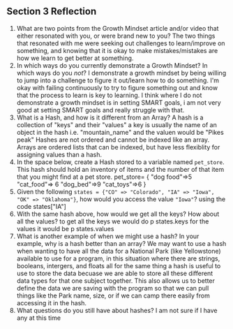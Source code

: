 ## Section 3 Reflection

1. What are two points from the Growth Mindset article and/or video that either resonated with you, or were brand new to you?
The two things that resonated with me were seeking out challenges to learn/improve on something, and knowing that it is okay to make mistakes/mistakes are how we learn to get better at something.
1. In which ways do you currently demonstrate a Growth Mindset? In which ways do you _not_?
I demonstrate a growth mindset by being willing to jump into a challenge to figure it out/learn how to do something. I'm okay with failing continuously to try to figure something out and know that the process to learn is key to learning. I think where I do not demonstrate a growth mindset is in setting SMART goals, i am not very good at setting SMART goals and really struggle with that.
1. What is a Hash, and how is it different from an Array?
A hash is a collection of "keys" and their "values" a key is usually the name of an object in the hash i.e. "mountain_name" and the valuen would be "Pikes peak" Hashes are not ordered and cannot be indexed like an array. Arrays are ordered lists that can be indexed, but have less flexiblity for assigning values than a hash.
1. In the space below, create a Hash stored to a variable named `pet_store`.  This hash should hold an inventory of items and the number of that item that you might find at a pet store.
pet_store= {
  "dog food"=>5
  "cat_food"=> 6
  "dog_bed"=>9
  "cat_toys"=>6
}
1. Given the following `states = {"CO" => "Colorado", "IA" => "Iowa", "OK" => "Oklahoma"}`, how would you access the value `"Iowa"`?
using the code states["IA"]
1. With the same hash above, how would we get all the keys?  How about all the values?
to get all the keys we would do p states.keys for the values it would be p states.values
1. What is another example of when we might use a hash?  In your example, why is a hash better than an array?
We may want to use a hash when wanting to have all the data for a National Park (like Yellowstone) available to use for a program, in this situation where there are strings, booleans, intergers, and floats all for the same thing a hash is useful to use to store the data becuase we are able to store all these different data types for that one subject together. This also allows us to better define the data we are saving with the program so that we can pull things like the Park name, size, or if we can camp there easily from accessing it in the hash.
1. What questions do you still have about hashes?
I am not sure if I have any at this time
